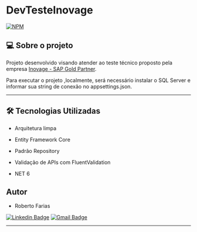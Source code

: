 # DevTesteInovage
[![NPM](https://img.shields.io/npm/l/react)](https://github.com/RobertoFarias1989/DevTesteInovage/blob/master/LICENSE) 



## 💻 Sobre o projeto

Projeto desenvolvido visando atender ao teste técnico proposto pela empresa [Inovage - SAP Gold Partner](https://inovage.com.br/).

Para executar o projeto ,localmente, será necessário instalar o SQL Server e informar sua string de conexão no appsettings.json.

---

## 🛠 Tecnologias Utilizadas

- Arquitetura limpa

- Entity Framework Core

- Padrão Repository

- Validação de APIs com FluentValidation
 
- NET 6

## Autor

- Roberto Farias

[![Linkedin Badge](https://img.shields.io/badge/-Roberto_Farias-blue?style=flat-square&logo=Linkedin&logoColor=white&link=https://https://www.linkedin.com/in/robertofarias1989/)](https://www.linkedin.com/in/robertofarias1989/)
[![Gmail Badge](https://img.shields.io/badge/-robertosf1989@gmail.com-c14438?style=flat-square&logo=Gmail&logoColor=white&link=mailto:math.henry04@hotmail.com)](mailto:robertosf1989@gmail.com)

---
